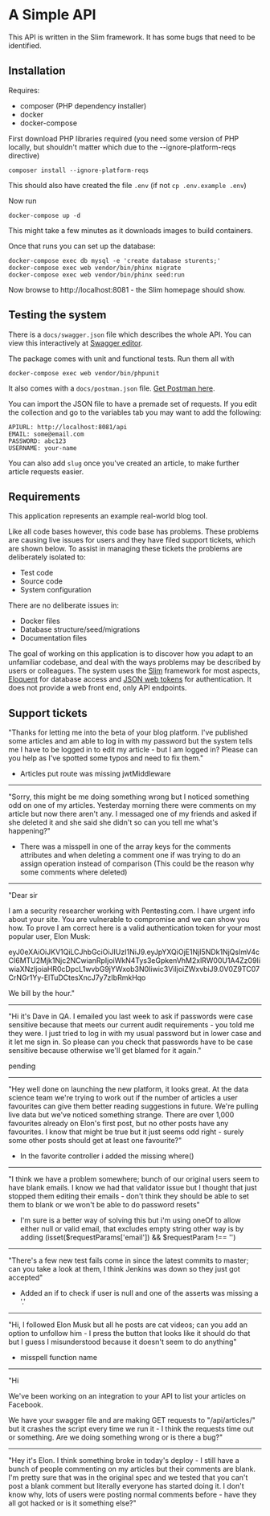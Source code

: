 # A Simple API

This API is written in the Slim framework. It has some bugs that need to be identified.

## Installation

Requires:

* composer (PHP dependency installer)
* docker
* docker-compose

First download PHP libraries required (you need some version of PHP locally, but shouldn't matter which due to the --ignore-platform-reqs directive)

```
composer install --ignore-platform-reqs
```

This should also have created the file `.env` (if not `cp .env.example .env`)

Now run

```
docker-compose up -d
```

This might take a few minutes as it downloads images to build containers.

Once that runs you can set up the database:

```
docker-compose exec db mysql -e 'create database sturents;'
docker-compose exec web vendor/bin/phinx migrate
docker-compose exec web vendor/bin/phinx seed:run
```

Now browse to http://localhost:8081 - the Slim homepage should show.

## Testing the system

There is a `docs/swagger.json` file which describes the whole API. You can view this interactively
at [Swagger editor](https://editor.swagger.io/).

The package comes with unit and functional tests. Run them all with

```
docker-compose exec web vendor/bin/phpunit
```

It also comes with a `docs/postman.json` file. [Get Postman here](https://www.getpostman.com/downloads/).

You can import the JSON file to have a premade set of requests. If you edit the collection and go to
the variables tab you may want to add the following:

```
APIURL: http://localhost:8081/api
EMAIL: some@email.com
PASSWORD: abc123
USERNAME: your-name
```

You can also add `slug` once you've created an article, to make further article requests easier.

## Requirements

This application represents an example real-world blog tool.

Like all code bases however, this code base has problems. These problems are causing live issues for users
and they have filed support tickets, which are shown below. To assist in managing these tickets the problems
are deliberately isolated to:

* Test code
* Source code
* System configuration

There are no deliberate issues in:

* Docker files
* Database structure/seed/migrations
* Documentation files

The goal of working on this application is to discover how you adapt to an unfamiliar codebase, and deal
with the ways problems may be described by users or colleagues. The system uses the [Slim](http://www.slimframework.com/docs/)
framework for most aspects, [Eloquent](https://laravel.com/docs/5.8/eloquent) for database access and
[JSON web tokens](https://jwt.io/) for authentication. It does not provide a web front end, only API endpoints.

## Support tickets

"Thanks for letting me into the beta of your blog platform. I've published some articles and am able to log in
with my password but the system tells me I have to be logged in to edit my article - but I am logged in? Please can
you help as I've spotted some typos and need to fix them."

 - Articles put route was missing jwtMiddleware
----

"Sorry, this might be me doing something wrong but I noticed something odd on one of my articles. Yesterday morning there
were comments on my article but now there aren't any. I messaged one of my friends and asked if she deleted it and 
she said she didn't so can you tell me what's happening?"

 - There was a misspell in one of the array keys for the comments attributes and when deleting a comment one if was trying 
   to do an assign operation instead of comparison (This could be the reason why some comments where deleted)

----

"Dear sir

I am a security researcher working with Pentesting.com. I have urgent info about your site. You are vulnerable
to compromise and we can show you how. To prove I am correct here is a valid authentication token for your most
popular user, Elon Musk:

eyJ0eXAiOiJKV1QiLCJhbGciOiJIUzI1NiJ9.eyJpYXQiOjE1NjI5NDk1NjQsImV4cCI6MTU2Mjk1Njc2NCwianRpIjoiWkN4Tys3eGpkenVhM2xlRW00U1A4Zz09IiwiaXNzIjoiaHR0cDpcL1wvbG9jYWxob3N0Iiwic3ViIjoiZWxvbiJ9.0V0Z9TC07CrNGr1Yy-ElTuDCtesXncJ7y7zIbRmkHqo

We bill by the hour."

----

"Hi it's Dave in QA. I emailed you last week to ask if passwords were case sensitive because that meets our current
audit requirements - you told me they were. I just tried to log in with my usual password but in lower case and it
let me sign in. So please can you check that passwords have to be case sensitive because otherwise we'll get blamed
for it again."

pending

----

"Hey well done on launching the new platform, it looks great. At the data science team we're trying to work out if 
the number of articles a user favourites can give them better reading suggestions in future. We're pulling live data
but we've noticed something strange. There are over 1,000 favourites already on Elon's first post, but no other posts
have any favourites. I know that might be true but it just seems odd right - surely some other posts should get at
least one favourite?"

 - In the favorite controller i added the missing where()

----

"I think we have a problem somewhere; bunch of our original users seem to have blank emails. I know we had that 
validator issue but I thought that just stopped them editing their emails - don't think they should be able to
set them to blank or we won't be able to do password resets"

- I'm sure is a better way of solving this but i'm using oneOf to allow either null or valid email, that excludes empty string
  other way is by adding
  (isset($requestParams['email']) && $requestParam !== '')

----

"There's a few new test fails come in since the latest commits to master; can you take a look at them, I think Jenkins
was down so they just got accepted"

 - Added an if to check if user is null and one of the asserts was missing a '.'

----

"Hi, I followed Elon Musk but all he posts are cat videos; can you add an option to unfollow him - I press the button
that looks like it should do that but I guess I misunderstood because it doesn't seem to do anything"

 - misspell function name

----

"Hi

We've been working on an integration to your API to list your articles on Facebook.

We have your swagger file and are making GET requests to "/api/articles/" but it crashes the script every
time we run it - I think the requests time out or something. Are we doing something wrong or is there a bug?"

----

"Hey it's Elon. I think something broke in today's deploy - I still have a bunch of people commenting on my articles but
their comments are blank. I'm pretty sure that was in the original spec and we tested that you can't post a blank
comment but literally everyone has started doing it. I don't know why, lots of users were posting normal comments
before - have they all got hacked or is it something else?"
